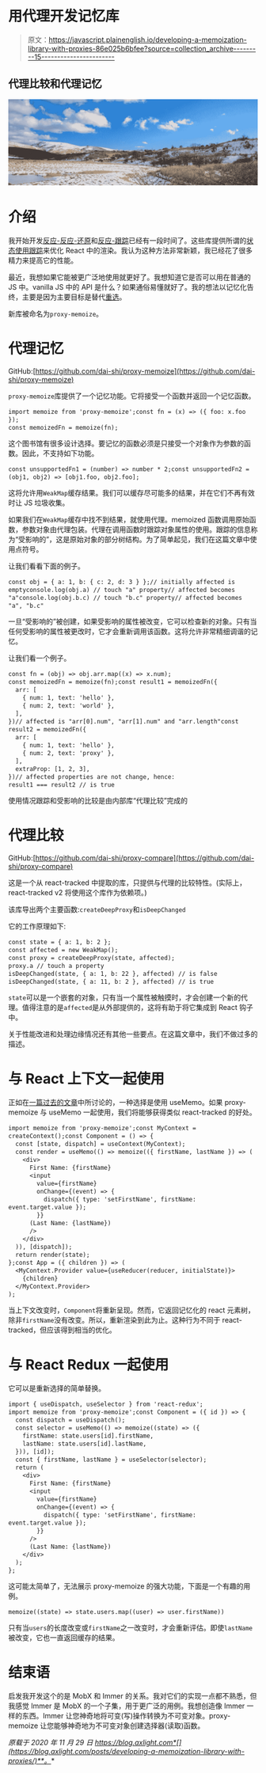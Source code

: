 # 用代理开发记忆库

> 原文：<https://javascript.plainenglish.io/developing-a-memoization-library-with-proxies-86e025b6bfee?source=collection_archive---------15----------------------->

## 代理比较和代理记忆

![](img/868360b91f371a3114c11a01678bad7f.png)

# 介绍

我开始开发[反应-反应-还原](https://github.com/dai-shi/reactive-react-redux)和[反应-跟踪](https://github.com/dai-shi/react-tracked)已经有一段时间了。这些库提供所谓的[状态使用跟踪](https://blog.axlight.com/posts/what-is-state-usage-tracking-a-novel-approach-to-intuitive-and-performant-api-with-react-hooks-and-proxy/)来优化 React 中的渲染。我认为这种方法非常新颖，我已经花了很多精力来提高它的性能。

最近，我想如果它能被更广泛地使用就更好了。我想知道它是否可以用在普通的 JS 中。vanilla JS 中的 API 是什么？如果通俗易懂就好了。我的想法以记忆化告终，主要是因为主要目标是替代[重选](https://github.com/reduxjs/reselect)。

新库被命名为`proxy-memoize`。

# 代理记忆

GitHub:[https://github.com/dai-shi/proxy-memoize](https://github.com/dai-shi/proxy-memoize)

`proxy-memoize`库提供了一个记忆功能。它将接受一个函数并返回一个记忆函数。

```
import memoize from 'proxy-memoize';const fn = (x) => ({ foo: x.foo });
const memoizedFn = memoize(fn);
```

这个图书馆有很多设计选择。要记忆的函数必须是只接受一个对象作为参数的函数。因此，不支持如下功能。

```
const unsupportedFn1 = (number) => number * 2;const unsupportedFn2 = (obj1, obj2) => [obj1.foo, obj2.foo];
```

这将允许用`WeakMap`缓存结果。我们可以缓存尽可能多的结果，并在它们不再有效时让 JS 垃圾收集。

如果我们在`WeakMap`缓存中找不到结果，就使用代理。memoized 函数调用原始函数，参数对象由代理包装。代理在调用函数时跟踪对象属性的使用。跟踪的信息称为“受影响的”，这是原始对象的部分树结构。为了简单起见，我们在这篇文章中使用点符号。

让我们看看下面的例子。

```
const obj = { a: 1, b: { c: 2, d: 3 } };// initially affected is emptyconsole.log(obj.a) // touch "a" property// affected becomes "a"console.log(obj.b.c) // touch "b.c" property// affected becomes "a", "b.c"
```

一旦“受影响的”被创建，如果受影响的属性被改变，它可以检查新的对象。只有当任何受影响的属性被更改时，它才会重新调用该函数。这将允许非常精细调谐的记忆。

让我们看一个例子。

```
const fn = (obj) => obj.arr.map((x) => x.num);
const memoizedFn = memoize(fn);const result1 = memoizedFn({
  arr: [
    { num: 1, text: 'hello' },
    { num: 2, text: 'world' },
  ],
})// affected is "arr[0].num", "arr[1].num" and "arr.length"const result2 = memoizedFn({
  arr: [
    { num: 1, text: 'hello' },
    { num: 2, text: 'proxy' },
  ],
  extraProp: [1, 2, 3],
})// affected properties are not change, hence:
result1 === result2 // is true
```

使用情况跟踪和受影响的比较是由内部库“代理比较”完成的

# 代理比较

GitHub:[https://github.com/dai-shi/proxy-compare](https://github.com/dai-shi/proxy-compare)

这是一个从 react-tracked 中提取的库，只提供与代理的比较特性。(实际上，react-tracked v2 将使用这个库作为依赖项。)

该库导出两个主要函数:`createDeepProxy`和`isDeepChanged`

它的工作原理如下:

```
const state = { a: 1, b: 2 };
const affected = new WeakMap();
const proxy = createDeepProxy(state, affected);
proxy.a // touch a property
isDeepChanged(state, { a: 1, b: 22 }, affected) // is false
isDeepChanged(state, { a: 11, b: 2 }, affected) // is true
```

`state`可以是一个嵌套的对象，只有当一个属性被触摸时，才会创建一个新的代理。值得注意的是`affected`是从外部提供的，这将有助于将它集成到 React 钩子中。

关于性能改进和处理边缘情况还有其他一些要点。在这篇文章中，我们不做过多的描述。

# 与 React 上下文一起使用

正如在[一篇过去的文章](https://blog.axlight.com/posts/4-options-to-prevent-extra-rerenders-with-react-context/)中所讨论的，一种选择是使用 useMemo。如果 proxy-memoize 与 useMemo 一起使用，我们将能够获得类似 react-tracked 的好处。

```
import memoize from 'proxy-memoize';const MyContext = createContext();const Component = () => {
  const [state, dispatch] = useContext(MyContext);
  const render = useMemo(() => memoize(({ firstName, lastName }) => (
    <div>
      First Name: {firstName}
      <input
        value={firstName}
        onChange={(event) => {
          dispatch({ type: 'setFirstName', firstName: event.target.value });
        }}
      (Last Name: {lastName})
      />
    </div>
  )), [dispatch]);
  return render(state);
};const App = ({ children }) => (
  <MyContext.Provider value={useReducer(reducer, initialState)}>
    {children}
  </MyContext.Provider>
);
```

当上下文改变时，`Component`将重新呈现。然而，它返回记忆化的 react 元素树，除非`firstName`没有改变。所以，重新渲染到此为止。这种行为不同于 react-tracked，但应该得到相当的优化。

# 与 React Redux 一起使用

它可以是重新选择的简单替换。

```
import { useDispatch, useSelector } from 'react-redux';
import memoize from 'proxy-memoize';const Component = ({ id }) => {
  const dispatch = useDispatch();
  const selector = useMemo(() => memoize((state) => ({
    firstName: state.users[id].firstName,
    lastName: state.users[id].lastName,
  })), [id]);
  const { firstName, lastName } = useSelector(selector);
  return (
    <div>
      First Name: {firstName}
      <input
        value={firstName}
        onChange={(event) => {
          dispatch({ type: 'setFirstName', firstName: event.target.value });
        }}
      />
      (Last Name: {lastName})
    </div>
  );
};
```

这可能太简单了，无法展示 proxy-memoize 的强大功能，下面是一个有趣的用例。

```
memoize((state) => state.users.map((user) => user.firstName))
```

只有当`users`的长度改变或`firstName`之一改变时，才会重新评估。即使`lastName`被改变，它也一直返回缓存的结果。

# 结束语

启发我开发这个的是 MobX 和 Immer 的关系。我对它们的实现一点都不熟悉，但我感觉 Immer 是 MobX 的一个子集，用于更广泛的用例。我想创造像 Immer 一样的东西。Immer 让您神奇地将可变(写)操作转换为不可变对象。proxy-memoize 让您能够神奇地为不可变对象创建选择器(读取)函数。

*原载于 2020 年 11 月 29 日 https://blog.axlight.com*[](https://blog.axlight.com/posts/developing-a-memoization-library-with-proxies/)**。**